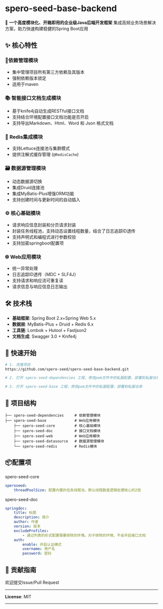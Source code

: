 # spero-seed-base-backend

🚀 **一个高度模块化、开箱即用的企业级Java后端开发框架**
集成高频业务场景解决方案，助力快速构建稳健的Spring Boot应用



## ✨ 核心特性

### 🧩**依赖管理模块**

- 集中管理项目所有第三方依赖及其版本
- 强制依赖版本锁定
- 适用于maven



### 📚 **智能接口文档生成模块**
- 基于knife4j自动生成RESTful接口文档
- 支持结合环境配置接口文档功能是否开启
- 支持导出Markdown、Html、Word 和 Json 格式文档



### 🧠 **Redis集成模块**
- 支持Lettuce连接池与集群模式
- 提供注解式缓存管理 (`@RedisCache`)



### 🗃️ **数据源管理模块**
- 动态数据源切换
- 集成Druid连接池
- 集成MyBatis-Plus增强ORM功能
- 支持创建时间与更新时间的自动插入



### ⚙️ **核心基础模块**
- 请求响应信息封装和分页请求封装
- 封装任务线程池，支持动态设置线程数量，结合了日志追踪ID透传
- 支持声明式和编程式进行参数校验
- 支持加密springboot配置项



### 🌐 **Web应用模块**
- 统一异常处理
- 日志追踪ID透传（MDC + SLF4J）
- 支持请求和响应流可重复读
- 请求信息与响应信息日志输出



## 🛠️ 技术栈  

- **基础框架**: Spring Boot 2.x+Spring Web 5.x
- **数据层**: MyBatis-Plus + Druid + Redis 6.x
- **工具链**: Lombok + Hutool + Fastjson2
- **文档生成**: Swagger 3.0 + Knife4j



## 🚀 快速开始  

```bash
# 1. 克隆项目
https://github.com/spero-seed/spero-seed-base-backend.git

# 2. 打开 spero-seed-dependencies 工程，修改pom文件中的私服配置，部署到私服仓库

# 3. 打开 spero-seed-base 工程，修改pom文件中的私服配置，部署到私服仓库
```



## 📂 项目结构  

```
├── spero-seed-dependencies     # 依赖管理模块
├── spero-seed-base             # Web应用模块
    ├── spero-seed-core      	# 核心基础模块
    ├── spero-seed-doc     	    # 接口文档模块
    ├── spero-seed-web       	# Web应用模块
    ├── spero-seed-datasource   # 数据源管理模块
    └── spero-seed-redis		# Redis模块
```



## 📦配置项

spero-seed-core

```yml
speroseed:
	threadPoolSize: 配置内置的任务线程池，默认线程数是逻辑处理核心的2倍
```



spero-seed-doc

```yml
springdoc:
	title: 标题
	description: 简介
	author: 作者
	version: 版本
	excludeProfiles:
		- 通过列表的形式配置需要排除的环境。对于排除的环境，不会开启接口文档
	auth:
		enable: 开启认证模式
		username: 用户名
		password: 密码
```



## 🤝 贡献指南  

欢迎提交Issue/Pull Request

---

**License**: MIT  

---

